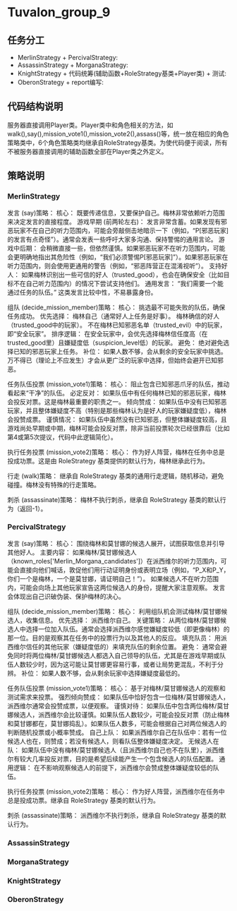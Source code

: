# Tuvalon_group_9

## 任务分工

- MerlinStrategy + PercivalStrategy:
- AssassinStrategy + MorganaStrategy:
- KnightStrategy + 代码统筹(辅助函数+RoleStrategy基类+Player类) + 测试:
- OberonStrategy + report编写:

## 代码结构说明

服务器直接调用Player类。Player类中和角色相关的方法，如walk(),say(),mission_vote1(),mission_vote2(),assass()等，统一放在相应的角色策略类中，6个角色策略类均继承自RoleStrategy基类。为使代码便于阅读，所有不被服务器直接调用的辅助函数全部在Player类之外定义。

## 策略说明

### MerlinStrategy

发言 (say)策略：
核心： 既要传递信息，又要保护自己。梅林非常依赖听力范围来决定发言的直接程度。
游戏早期 (前两轮左右)： 发言非常含蓄。如果发现有邪恶玩家不在自己的听力范围内，可能会旁敲侧击地暗示一下（例如，“P[邪恶玩家]的发言有点奇怪”）。通常会发表一些呼吁大家多沟通、保持警惕的通用言论。
游戏中后期： 会稍微直接一些，但依然谨慎。如果邪恶玩家不在听力范围内，可能会更明确地指出其危险性（例如，“我们必须警惕P[邪恶玩家]”）。如果邪恶玩家在听力范围内，则会使用更通用的警告（例如，“邪恶阵营正在混淆视听”）。
支持好人： 如果梅林识别出一些可信的好人（trusted_good），也会在确保安全（比如目标不在自己听力范围内）的情况下尝试支持他们。
通用发言： “我们需要一个能通过任务的队伍。” 这类发言比较中性，不易暴露身份。

组队 (decide_mission_member)策略：
核心： 挑选最不可能失败的队伍，确保任务成功。
优先选择：
梅林自己（通常好人上任务是好事）。
梅林确信的好人（trusted_good中的玩家）。
不在梅林已知邪恶名单（trusted_evil）中的玩家，即“安全玩家”。
排序逻辑： 在安全玩家中，会优先选择梅林信任度高（在trusted_good里）且嫌疑度低（suspicion_level低）的玩家。
避免： 绝对避免选择已知的邪恶玩家上任务。
补位： 如果人数不够，会从剩余的安全玩家中挑选。万不得已（理论上不应发生）才会从更广泛的玩家中选择，但始终会避开已知邪恶。

任务队伍投票 (mission_vote1)策略：
核心： 阻止包含已知邪恶爪牙的队伍，推动看起来“干净”的队伍。
必定反对： 如果队伍中有任何梅林已知的邪恶玩家，梅林会投反对票。这是梅林最重要的职责之一。
倾向赞成： 如果队伍中没有已知邪恶玩家，并且整体嫌疑度不高（特别是那些梅林认为是好人的玩家嫌疑度低），梅林会投赞成票。
谨慎情况： 如果队伍中虽然没有已知邪恶，但整体嫌疑度较高，且游戏尚处早期或中期，梅林可能会投反对票，除非当前投票轮次已经很靠后（比如第4或第5次提议，代码中此逻辑简化）。

执行任务投票 (mission_vote2)策略：
核心： 作为好人阵营，梅林在任务中总是投成功票。这是由 RoleStrategy 基类提供的默认行为，梅林继承此行为。

行走 (walk)策略：
继承自 RoleStrategy 基类的通用行走逻辑，随机移动，避免碰撞。梅林没有特殊的行走策略。

刺杀 (assassinate)策略：
梅林不执行刺杀，继承自 RoleStrategy 基类的默认行为（返回-1）。

### PercivalStrategy

发言 (say)策略：
核心： 围绕梅林和莫甘娜的候选人展开，试图获取信息并引导其他好人。
主要内容：
如果梅林/莫甘娜候选人（known_roles['Merlin_Morgana_candidates']）在派西维尔的听力范围内，可能会直接向他们喊话，敦促他们用行动证明身份或表明立场（例如，“P_X和P_Y，你们一个是梅林，一个是莫甘娜，请证明自己！”）。
如果候选人不在听力范围内，可能会向场上其他玩家宣告这两位候选人的身份，提醒大家注意观察。
发言会体现出自己识破伪装、保护梅林的决心。

组队 (decide_mission_member)策略：
核心： 利用组队机会测试梅林/莫甘娜候选人，收集信息。
优先选择：
派西维尔自己。
关键策略： 从两位梅林/莫甘娜候选人中选择一位加入队伍。通常会选择派西维尔感觉嫌疑度较低（即更像梅林）的那一位。目的是观察其在任务中的投票行为以及其他人的反应。
填充队员： 用派西维尔信任的其他玩家（嫌疑度低的）来填充队伍的剩余位置。
避免： 通常会避免同时将两位梅林/莫甘娜候选人都选入自己领导的队伍，尤其是在游戏早期或队伍人数较少时，因为这可能让莫甘娜更容易行事，或者让局势更混乱，不利于分辨。
补位： 如果人数不够，会从剩余玩家中选择嫌疑度最低的。

任务队伍投票 (mission_vote1)策略：
核心： 基于对梅林/莫甘娜候选人的观察和测试需求来投票。
强烈倾向赞成： 如果队伍中恰好包含一位梅林/莫甘娜候选人，派西维尔通常会投赞成票，以便观察。
谨慎对待： 如果队伍中包含两位梅林/莫甘娜候选人，派西维尔会比较谨慎。如果队伍人数较少，可能会投反对票（防止梅林和莫甘娜都在，莫甘娜捣乱）。如果队伍人数多，可能会根据自己对两位候选人的判断随机投票或小概率赞成。
自己上队： 如果派西维尔自己在队伍中：若有一位候选人也在，则赞成；若没有候选人，则看队伍整体嫌疑度决定。
无候选人在队： 如果队伍中没有梅林/莫甘娜候选人（且派西维尔自己也不在队里），派西维尔有较大几率投反对票，目的是希望后续能产生一个包含候选人的队伍配置。
通用逻辑： 在不影响观察候选人的前提下，派西维尔会赞成整体嫌疑度较低的队伍。

执行任务投票 (mission_vote2)策略：
核心： 作为好人阵营，派西维尔在任务中总是投成功票。继承自 RoleStrategy 基类的默认行为。

刺杀 (assassinate)策略：
派西维尔不执行刺杀，继承自 RoleStrategy 基类的默认行为。

### AssassinStrategy

### MorganaStrategy

### KnightStrategy

### OberonStrategy
